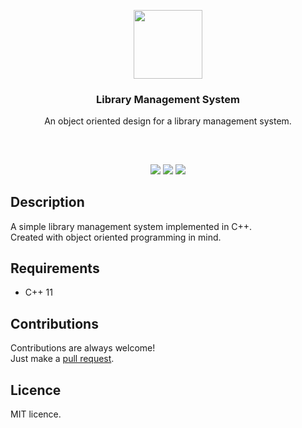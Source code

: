 <p align="center">
<img src="https://i.imgur.com/BgtsuAF.png" height="110px" width="auto"/>
<br/>
<h3 align="center">Library Management System</h3>
<p align="center">An object oriented design for a library management system.</p>
<h2></h2>
</p>
<br />

<p align="center">
<a href="../../issues"><img src="https://img.shields.io/github/issues/aminbeigi/Library-Management-System.svg?style=flat-square" /></a>
<a href="../../pulls"><img src="https://img.shields.io/github/issues-pr/aminbeigi/Library-Management-System.svg?style=flat-square" /></a>
<img src="https://img.shields.io/github/license/aminbeigi/Password-Manager?style=flat-square">
</p>

## Description
A simple library management system implemented in C++.  
Created with object oriented programming in mind.

## Requirements
* C++ 11

## Contributions
Contributions are always welcome!  
Just make a [pull request](../../pulls).

## Licence
MIT licence.
